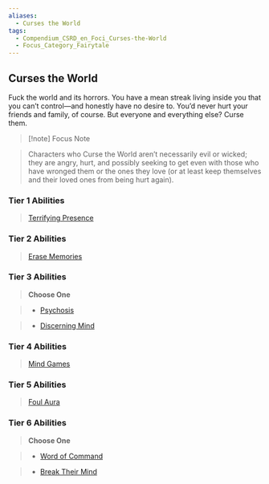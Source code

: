 ```yaml
---
aliases:
  - Curses the World
tags:
  - Compendium_CSRD_en_Foci_Curses-the-World
  - Focus_Category_Fairytale
---
```

  
    
## Curses the World  
Fuck the world and its horrors. You have a mean streak living inside you that you can’t control—and honestly have no desire to. You’d never hurt your friends and family, of course. But everyone and everything else? Curse them.  
  
>[!note] Focus Note  
>Characters who Curse the World aren’t necessarily evil or wicked; they are angry, hurt, and possibly seeking to get even with those who have wronged them or the ones they love (or at least keep themselves and their loved ones from being hurt again).  
  
  
### Tier 1 Abilities    
> [Terrifying Presence](Terrifying-Presence.md)    
  
### Tier 2 Abilities    
> [Erase Memories](Erase-Memories.md)    
  
  
### Tier 3 Abilities    
> **Choose One**    
>- [Psychosis](Psychosis.md)    
>- [Discerning Mind](Discerning-Mind.md)    
  
  
### Tier 4 Abilities    
> [Mind Games](Mind-Games.md)    
  
  
### Tier 5 Abilities    
> [Foul Aura](Foul-Aura.md)    
  
  
### Tier 6 Abilities    
> **Choose One**    
>- [Word of Command](Word-of-Command.md)    
>- [Break Their Mind](Break-Their-Mind.md)